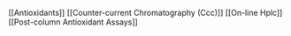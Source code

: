 [[Antioxidants]]
[[Counter-current Chromatography (Ccc)]]
[[On-line Hplc]]
[[Post-column Antioxidant Assays]]
